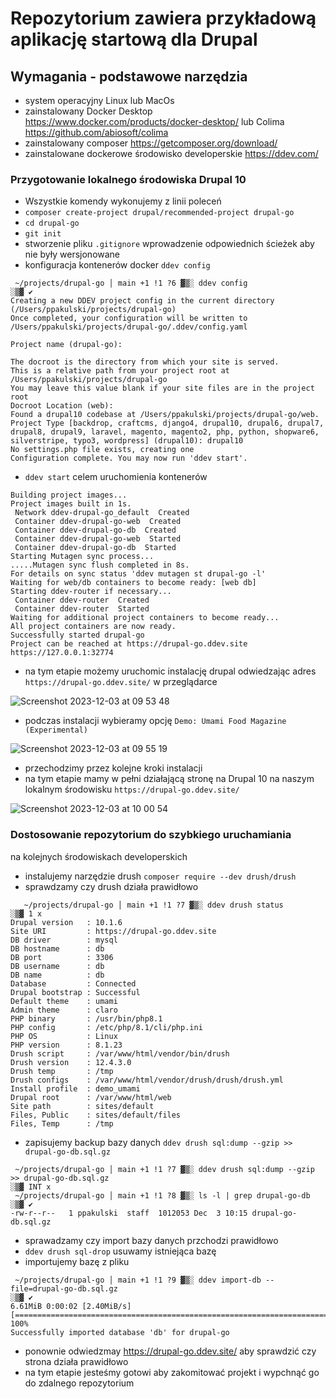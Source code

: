 # Repozytorium zawiera przykładową aplikację startową dla Drupal

## Wymagania - podstawowe narzędzia
- system operacyjny Linux lub MacOs
- zainstalowany Docker Desktop https://www.docker.com/products/docker-desktop/ lub Colima https://github.com/abiosoft/colima
- zainstalowany composer https://getcomposer.org/download/
- zainstalowane dockerowe środowisko developerskie https://ddev.com/

### Przygotowanie lokalnego środowiska Drupal 10
- Wszystkie komendy wykonujemy z linii poleceń
- `composer create-project drupal/recommended-project drupal-go`
- `cd drupal-go`
- `git init`
- stworzenie pliku `.gitignore` wprowadzenie odpowiednich ścieżek aby nie były wersjonowane
- konfiguracja kontenerów docker `ddev config`
```
 ~/projects/drupal-go │ main +1 !1 ?6 ▓▒░ ddev config                                                                                                                                                                                  ░▒▓ ✔
Creating a new DDEV project config in the current directory (/Users/ppakulski/projects/drupal-go)
Once completed, your configuration will be written to /Users/ppakulski/projects/drupal-go/.ddev/config.yaml

Project name (drupal-go):

The docroot is the directory from which your site is served.
This is a relative path from your project root at /Users/ppakulski/projects/drupal-go
You may leave this value blank if your site files are in the project root
Docroot Location (web):
Found a drupal10 codebase at /Users/ppakulski/projects/drupal-go/web.
Project Type [backdrop, craftcms, django4, drupal10, drupal6, drupal7, drupal8, drupal9, laravel, magento, magento2, php, python, shopware6, silverstripe, typo3, wordpress] (drupal10): drupal10
No settings.php file exists, creating one
Configuration complete. You may now run 'ddev start'.
```
- `ddev start` celem uruchomienia kontenerów
```
Building project images...
Project images built in 1s.
 Network ddev-drupal-go_default  Created
 Container ddev-drupal-go-web  Created
 Container ddev-drupal-go-db  Created
 Container ddev-drupal-go-web  Started
 Container ddev-drupal-go-db  Started
Starting Mutagen sync process...
.....Mutagen sync flush completed in 8s.
For details on sync status 'ddev mutagen st drupal-go -l'
Waiting for web/db containers to become ready: [web db]
Starting ddev-router if necessary...
 Container ddev-router  Created
 Container ddev-router  Started
Waiting for additional project containers to become ready...
All project containers are now ready.
Successfully started drupal-go
Project can be reached at https://drupal-go.ddev.site https://127.0.0.1:32774
```
- na tym etapie możemy uruchomic instalację drupal odwiedzając adres `https://drupal-go.ddev.site/` w przeglądarce

![Screenshot 2023-12-03 at 09 53 48](https://github.com/paqu83/drupal-go/assets/20280759/489ded0b-f893-435b-8f9a-49a7ba8bb1cb)

- podczas instalacji wybieramy opcję `Demo: Umami Food Magazine (Experimental)`

![Screenshot 2023-12-03 at 09 55 19](https://github.com/paqu83/drupal-go/assets/20280759/d5d52245-45d7-424e-898e-8b91fa052e22)


- przechodzimy przez kolejne kroki instalacji
- na tym etapie mamy w pełni działającą stronę na Drupal 10 na naszym lokalnym środowisku `https://drupal-go.ddev.site/`

![Screenshot 2023-12-03 at 10 00 54](https://github.com/paqu83/drupal-go/assets/20280759/56b6a132-e286-469f-b6cd-c89dd5ff53c4)


### Dostosowanie repozytorium do szybkiego uruchamiania
na kolejnych środowiskach developerskich
- instalujemy narzędzie drush `composer require --dev drush/drush`
- sprawdzamy czy drush działa prawidłowo
```
   ~/projects/drupal-go │ main +1 !1 ?7 ▓▒░ ddev drush status                                                                                                                                                                          ░▒▓ 1 х
Drupal version   : 10.1.6
Site URI         : https://drupal-go.ddev.site
DB driver        : mysql
DB hostname      : db
DB port          : 3306
DB username      : db
DB name          : db
Database         : Connected
Drupal bootstrap : Successful
Default theme    : umami
Admin theme      : claro
PHP binary       : /usr/bin/php8.1
PHP config       : /etc/php/8.1/cli/php.ini
PHP OS           : Linux
PHP version      : 8.1.23
Drush script     : /var/www/html/vendor/bin/drush
Drush version    : 12.4.3.0
Drush temp       : /tmp
Drush configs    : /var/www/html/vendor/drush/drush/drush.yml
Install profile  : demo_umami
Drupal root      : /var/www/html/web
Site path        : sites/default
Files, Public    : sites/default/files
Files, Temp      : /tmp
```
- zapisujemy backup bazy danych `ddev drush sql:dump --gzip >> drupal-go-db.sql.gz `
```
 ~/projects/drupal-go │ main +1 !1 ?7 ▓▒░ ddev drush sql:dump --gzip >> drupal-go-db.sql.gz                                                                                                                                        ░▒▓ INT х
 ~/projects/drupal-go │ main +1 !1 ?8 ▓▒░ ls -l | grep drupal-go-db                                                                                                                                                                    ░▒▓ ✔
-rw-r--r--   1 ppakulski  staff  1012053 Dec  3 10:15 drupal-go-db.sql.gz
```
- sprawadzamy czy import bazy danych przchodzi prawidłowo
- `ddev drush sql-drop` usuwamy istniejąca bazę
- importujemy bazę z pliku
```
 ~/projects/drupal-go │ main +1 !1 ?9 ▓▒░ ddev import-db --file=drupal-go-db.sql.gz                                                                                                                                                    ░▒▓ ✔
6.61MiB 0:00:02 [2.40MiB/s] [==============================================================================================================================================================================================>] 100%
Successfully imported database 'db' for drupal-go
```
- ponownie odwiedzmay https://drupal-go.ddev.site/ aby sprawdzić czy strona działa prawidłowo
- na tym etapie jesteśmy gotowi aby zakomitować projekt i wypchnąć go do zdalnego repozytorium
